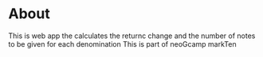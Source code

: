 # About

This is web app the calculates the returnc change and the number of notes to be given for each denomination
This is part of neoGcamp markTen
